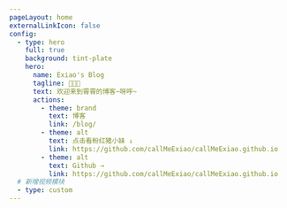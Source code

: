 ```yaml
---
pageLayout: home
externalLinkIcon: false
config:
  - type: hero
    full: true
    background: tint-plate
    hero:
      name: Exiao's Blog
      tagline: 🦁🥥🌻
      text: 欢迎来到霄霄的博客~呀呼~
      actions:
        - theme: brand
          text: 博客
          link: /blog/
        - theme: alt
          text: 点击看粉红猪小妹 ↓
          link: https://github.com/callMeExiao/callMeExiao.github.io
        - theme: alt
          text: Github →
          link: https://github.com/callMeExiao/callMeExiao.github.io
  # 新增视频模块
  - type: custom
---
```


<ArtPlayer
src="https://artplayer.org/assets/sample/video.mp4"
:fullscreenWeb=true
:volume=0.1
:autoplay=true
/>

